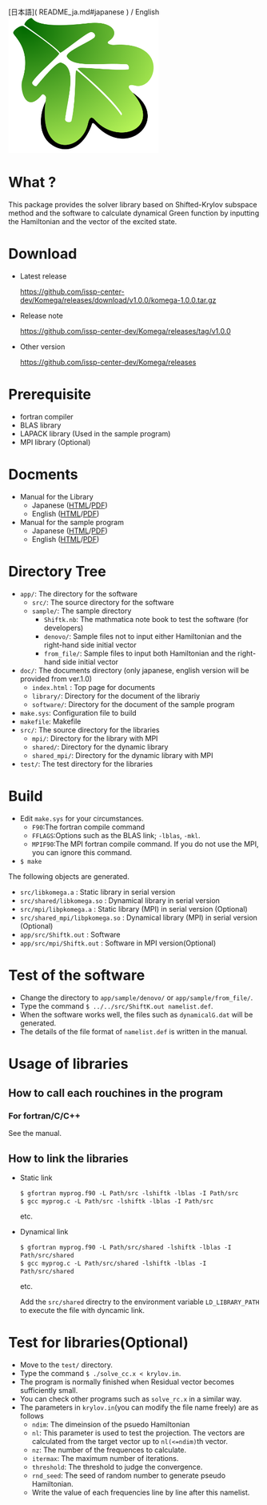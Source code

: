 <a name= "english">
[日本語]( README_ja.md#japanese ) / English 

<img src="doc/figs/komega.png" width="300">

# What ? 

This package provides the solver library based on Shifted-Krylov subspace method and the software to calculate dynamical Green function by inputting the Hamiltonian and the vector of the excited state.

# Download

 * Latest release

   https://github.com/issp-center-dev/Komega/releases/download/v1.0.0/komega-1.0.0.tar.gz
 * Release note

   https://github.com/issp-center-dev/Komega/releases/tag/v1.0.0
 * Other version
 
   https://github.com/issp-center-dev/Komega/releases
   
# Prerequisite

 * fortran compiler
 * BLAS library  
 * LAPACK library (Used in the sample program)
 * MPI library (Optional)

# Docments

 * Manual for the Library
   * Japanese ([HTML](https://issp-center-dev.github.io/Komega/library/ja/_build/html/index.html)/[PDF](https://issp-center-dev.github.io/Komega/library/ja/_build/latex/komega.pdf))
   * English ([HTML](https://issp-center-dev.github.io/Komega/library/en/_build/html/index.html)/[PDF](https://issp-center-dev.github.io/Komega/library/en/_build/latex/komega.pdf))
 * Manual for the sample program
   * Japanese ([HTML](https://issp-center-dev.github.io/Komega/software/ja/_build/html/index.html)/[PDF](https://issp-center-dev.github.io/Komega/software/ja/_build/latex/shiftk.pdf))
   * English ([HTML](https://issp-center-dev.github.io/Komega/software/en/_build/html/index.html)/[PDF](https://issp-center-dev.github.io/Komega/software/en/_build/latex/shiftk.pdf))

# Directory Tree

 * `app/`: The directory for the software
   * `src/`: The source directory for the software
   * `sample/`: The sample directory
     * `Shiftk.nb`: The mathmatica note book to test the software (for developers)
     * `denovo/`: Sample files not to input either Hamiltonian and the right-hand side initial vector
     * `from_file/`: Sample files to input both Hamiltonian and the right-hand side initial vector
 * `doc/`: The documents directory (only japanese, english version will be provided from ver.1.0)
   * `index.html` : Top page for documents
   * `library/`: Directory for the document of the librariy
   * `software/`: Directory for the document of the sample program
 * `make.sys`: Configuration file to build
 * `makefile`: Makefile
 * `src/`: The source directory for the libraries
   * `mpi/`: Directory for the library with MPI
   * `shared/`: Directory for the dynamic library
   * `shared_mpi/`: Directory for the dynamic library with MPI
 * `test/`: The test directory for the libraries

# Build

 * Edit `make.sys` for your circumstances.
   * `F90`:The fortran compile command
   * `FFLAGS`:Options such as the BLAS link; `-lblas`, `-mkl`.
   * `MPIF90`:The MPI fortran compile command. If you do not use the MPI, you can ignore this command.
 * `$ make`

The following objects are generated.

 * `src/libkomega.a` : Static library in serial version
 * `src/shared/libkomega.so` : Dynamical library in serial version
 * `src/mpi/libpkomega.a` : Static library (MPI) in serial version (Optional)
 * `src/shared_mpi/libpkomega.so` : Dynamical library (MPI) in serial version (Optional)
 * `app/src/Shiftk.out` : Software
 * `app/src/mpi/Shiftk.out` : Software in MPI version(Optional)

# Test of the software

 * Change the directory to `app/sample/denovo/` or `app/sample/from_file/`.
 * Type the command `$ ../../src/ShiftK.out namelist.def`.
 * When the software works well, the files such as `dynamicalG.dat` will be generated.
 * The details of the file format of `namelist.def` is written in the manual.

# Usage of libraries

## How to call each rouchines in the program

### For fortran/C/C++

See the manual.

## How to link the libraries

- Static link
  ```
  $ gfortran myprog.f90 -L Path/src -lshiftk -lblas -I Path/src
  $ gcc myprog.c -L Path/src -lshiftk -lblas -I Path/src
  ```
  etc.

- Dynamical link
  ```
  $ gfortran myprog.f90 -L Path/src/shared -lshiftk -lblas -I Path/src/shared
  $ gcc myprog.c -L Path/src/shared -lshiftk -lblas -I Path/src/shared
  ```
  etc.

  Add the `src/shared` directry to the environment
  variable `LD_LIBRARY_PATH` to execute the file with dyncamic link.

# Test for libraries(Optional)

 * Move to the `test/` directory.
 * Type the command `$ ./solve_cc.x < krylov.in`.
 * The program is normally finished when Residual vector becomes sufficiently small. 
 * You can check other programs such as `solve_rc.x` in a similar way.
 * The parameters in `krylov.in`(you can modify the file name freely) are as follows
   * `ndim`: The dimeinsion of the psuedo Hamiltonian
   * `nl`: This parameter is used to test the projection. The vectors are calculated from the target vector up to `nl(<=ndim)`th vector.
   * `nz`: The number of the frequences to calculate.
   * `itermax`: The maximum number of iterations.
   * `threshold`: The threshold to judge the convergence.
   * `rnd_seed`: The seed of random number to generate pseudo Hamiltonian.
   * Write the value of each frequencies line by line after this namelist.
  

